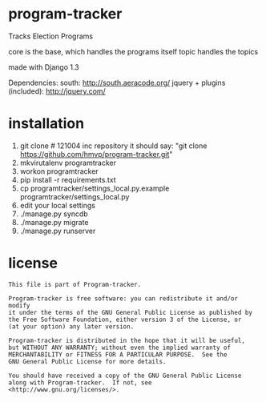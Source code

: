 program-tracker
===============

Tracks Election Programs


core is the base, which handles the programs itself
topic handles the topics

made with Django 1.3

Dependencies:
south: http://south.aeracode.org/
jquery + plugins (included): http://jquery.com/

installation
============

  1. git clone  # 121004 inc repository it should say: "git clone https://github.com/hmvp/program-tracker.git"
  2. mkvirutalenv programtracker
  3. workon programtracker
  4. pip install -r requirements.txt
  5. cp programtracker/settings\_local.py.example programtracker/settings\_local.py
  6. edit your local settings
  7. ./manage.py syncdb
  8. ./manage.py migrate
  9. ./manage.py runserver

license
=======
	This file is part of Program-tracker.

    Program-tracker is free software: you can redistribute it and/or modify
    it under the terms of the GNU General Public License as published by
    the Free Software Foundation, either version 3 of the License, or
    (at your option) any later version.

    Program-tracker is distributed in the hope that it will be useful,
    but WITHOUT ANY WARRANTY; without even the implied warranty of
    MERCHANTABILITY or FITNESS FOR A PARTICULAR PURPOSE.  See the
    GNU General Public License for more details.

    You should have received a copy of the GNU General Public License
    along with Program-tracker.  If not, see <http://www.gnu.org/licenses/>.